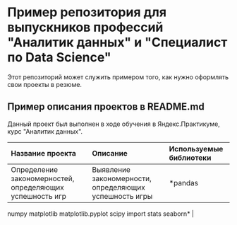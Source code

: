 # Пример репозитория для выпускников профессий "Аналитик данных" и "Специалист по Data Science"

Этот репозиторий может служить примером того, как нужно оформлять свои проекты в резюме.

## Пример описания проектов в README.md

Данный проект был выполнен в ходе обучения в Яндекс.Практикуме, курс "Аналитик данных".

| Название проекта | Описание | Используемые библиотеки | 
| :---------------------- | :---------------------- | :---------------------- |
| Определение закономерностей, определяющих успешность игр | Выявление закономерности, определяющих успешность игры | *pandas
numpy
matplotlib
matplotlib.pyplot
scipy import stats
seaborn* |

